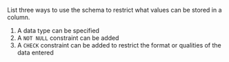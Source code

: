 List three ways to use the schema to restrict what values can be stored in a
column.

1. A data type can be specified
2. A `NOT NULL` constraint can be added
3. A `CHECK` constraint can be added to restrict the format or qualities of the
   data entered
